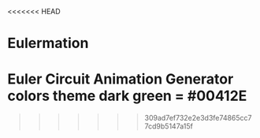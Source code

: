 <<<<<<< HEAD
# Eulermation
Euler Circuit Animation Generator
colors theme
dark green = #00412E
=======
>>>>>>> 309ad7ef732e2e3d3fe74865cc77cd9b5147a15f
